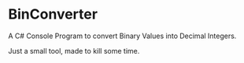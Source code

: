 # BinConverter
A C# Console Program to convert Binary Values into Decimal Integers.

Just a small tool, made to kill some time.
